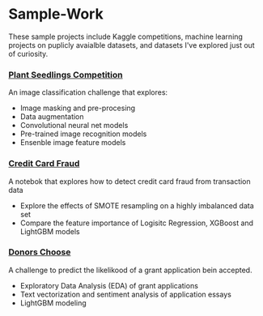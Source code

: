 # Sample-Work

These sample projects include Kaggle competitions, machine learning projects on puplicly avaialble datasets, and datasets I've explored just out of curiosity.

### [Plant Seedlings Competition](https://github.com/dheinicke1/Sample-Work/tree/master/Plant%20Seedlings%20Classification)
An image classification challenge that explores:

- Image masking and pre-procesing
- Data augmentation
- Convolutional neural net models
- Pre-trained image recognition models
- Ensenble image feature models

### [Credit Card Fraud](https://github.com/dheinicke1/CreditCardFraud/blob/master/Credit%20Card%20Fraud%20Detection.ipynb)

A notebok that explores how to detect credit card fraud from transaction data

- Explore the effects of SMOTE resampling on a highly imbalanced data set
- Compare the feature importance of Logisitc Regression, XGBoost and LightGBM models

### [Donors Choose](https://github.com/dheinicke1/DonorsChoose)

A challenge to predict the likelikood of a grant application bein accepted.

- Exploratory Data Analysis (EDA) of grant applications
- Text vectorization and sentiment analysis of application essays
- LightGBM modeling
